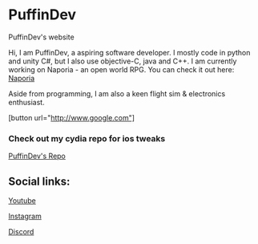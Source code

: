 # PuffinDev
PuffinDev's website

Hi, I am PuffinDev, a aspiring software developer. I mostly code in python and unity C#, but I also use objective-C, java and C++.
I am currently working on Naporia - an open world RPG. You can check it out here: [Naporia](https://www.youtube.com/watch?v=ybm0cRtNtak&t=48s)

Aside from programming, I am also a keen flight sim & electronics enthusiast.

[button url="http://www.google.com"]


### Check out my cydia repo for ios tweaks
[PuffinDev's Repo](https://www.puffindev.github.io/repo)





## Social links:

[Youtube](https://www.youtube.com/channel/UCZXpvhJqJjFLrQztQnn5nlQ/)

[Instagram](https://www.instagram.com/puffin.dev/)

[Discord](https://discord.gg/ePBJezt/)
